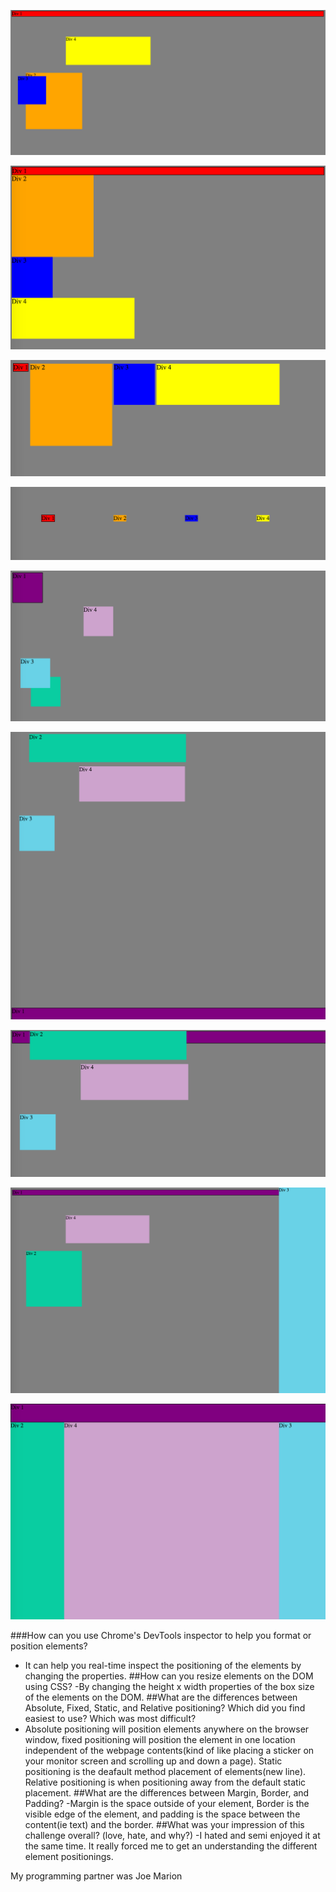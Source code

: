 ![Change colors](./imgs/changecolors.png)

![Columns](./imgs/column.png)

![Row](./imgs/row.png)

![Make Equidistant](./imgs/equidistant.png)

![Squares](./imgs/squares.png)

![Footer](./imgs/footer.png)

![Header](./imgs/header.png)

![Sidebar](./imgs/sidebar.png)

![Custom](./imgs/custom.png)

###How can you use Chrome's DevTools inspector to help you format or position elements?
- It can help you real-time inspect the positioning of the elements by changing the properties.
##How can you resize elements on the DOM using CSS?
-By changing the height x width properties of the box size of the elements on the DOM.
##What are the differences between Absolute, Fixed, Static, and Relative positioning? Which did you find easiest to use? Which was most difficult?
- Absolute positioning will position elements anywhere on the browser window, fixed positioning will position the element in one location independent of the webpage contents(kind of like placing a sticker on your monitor screen and scrolling up and down a page). Static positioning is the deafault method placement of elements(new line). Relative positioning is when positioning away from the default static placement.
##What are the differences between Margin, Border, and Padding?
-Margin is the space outside of your element, Border is the visible edge of the element, and padding is the space between the content(ie text) and the border.
##What was your impression of this challenge overall? (love, hate, and why?)
-I hated and semi enjoyed it at the same time. It really forced me to get an understanding the different element positionings.

My programming partner was Joe Marion